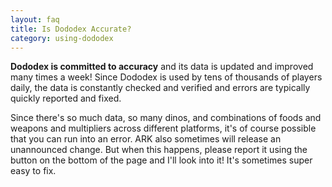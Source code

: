 ```yaml
---
layout: faq
title: Is Dododex Accurate?
category: using-dododex
---
```


**Dododex is committed to accuracy** and its data is updated and improved many times a week! Since Dododex is used by tens of thousands of players daily, the data is constantly checked and verified and errors are typically quickly reported and fixed.

Since there's so much data, so many dinos, and combinations of foods and weapons and multipliers across different platforms, it's of course possible that you can run into an error. ARK also sometimes will release an unannounced change. But when this happens, please report it using the button on the bottom of the page and I'll look into it! It's sometimes super easy to fix.